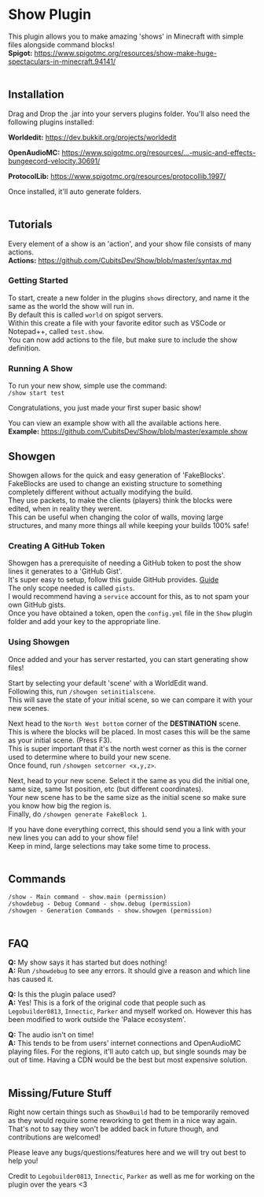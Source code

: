 # Show Plugin
This plugin allows you to make amazing 'shows' in Minecraft with simple files alongside command blocks!  
**Spigot:** https://www.spigotmc.org/resources/show-make-huge-spectaculars-in-minecraft.94141/  
<br/>

## Installation
Drag and Drop the .jar into your servers plugins folder. You'll also need the following plugins installed:

**Worldedit:** https://dev.bukkit.org/projects/worldedit

**OpenAudioMC:** https://www.spigotmc.org/resources/...-music-and-effects-bungeecord-velocity.30691/

**ProtocolLib:** https://www.spigotmc.org/resources/protocollib.1997/

Once installed, it'll auto generate folders.  
<br/>

## Tutorials
Every element of a show is an 'action', and your show file consists of many actions.  
**Actions:** https://github.com/CubitsDev/Show/blob/master/syntax.md

### Getting Started
To start, create a new folder in the plugins `shows` directory, and name it the same as the world the show will run in.  
By default this is called `world` on spigot servers.  
Within this create a file with your favorite editor such as VSCode or Notepad++, called `test.show`.  
You can now add actions to the file, but make sure to include the show definition.  

### Running A Show
To run your new show, simple use the command:  
```/show start test```

Congratulations, you just made your first super basic show!  

You can view an example show with all the available actions here.  
**Example:** https://github.com/CubitsDev/Show/blob/master/example.show
<br/>

## Showgen
Showgen allows for the quick and easy generation of 'FakeBlocks'.  
FakeBlocks are used to change an existing structure to something completely different without actually modifying the build.  
They use packets, to make the clients (players) think the blocks were edited, when in reality they werent.  
This can be useful when changing the color of walls, moving large structures, and many more things all while keeping your builds 100% safe!  

### Creating A GitHub Token
Showgen has a prerequisite of needing a GitHub token to post the show lines it generates to a 'GitHub Gist'.  
It's super easy to setup, follow this guide GitHub provides. [Guide](https://docs.github.com/en/authentication/keeping-your-account-and-data-secure/creating-a-personal-access-token)  
The only scope needed is called `gists`.  
I would recommend having a `service` account for this, as to not spam your own GitHub gists.  
Once you have obtained a token, open the `config.yml` file in the `Show` plugin folder and add your key to the appropriate line.  

### Using Showgen
Once added and your has server restarted, you can start generating show files!  

Start by selecting your default 'scene' with a WorldEdit wand.  
Following this, run `/showgen setinitialscene`.  
This will save the state of your initial scene, so we can compare it with your new scenes.  

Next head to the `North West bottom` corner of the **DESTINATION** scene.  This is where the blocks will be placed.  In most cases this will be the same as your initial scene. (Press F3).  
This is super important that it's the north west corner as this is the corner used to determine where to build your new scene.  
Once found, run `/showgen setcorner <x,y,z>`.  

Next, head to your new scene. Select it the same as you did the initial one, same size, same 1st position, etc (but different coordinates).  
Your new scene has to be the same size as the initial scene so make sure you know how big the region is.  
Finally, do `/showgen generate FakeBlock 1`.  

If you have done everything correct, this should send you a link with your new lines you can add to your show file!  
Keep in mind, large selections may take some time to process.  
<br/>

## Commands
`/show - Main command - show.main (permission)`  
`/showdebug - Debug Command - show.debug (permission)`  
`/showgen - Generation Commands - show.showgen (permission)`  
<br/>

## FAQ
**Q:** My show says it has started but does nothing!  
**A:** Run `/showdebug` to see any errors. It should give a reason and which line has caused it.  

**Q:** Is this the plugin palace used?  
**A:** Yes! This is a fork of the original code that people such as `Legobuilder0813`, `Innectic`, `Parker` and myself worked on. However this has been modified to work outside the 'Palace ecosystem'.  

**Q:** The audio isn't on time!  
**A:** This tends to be from users' internet connections and OpenAudioMC playing files. For the regions, it'll auto catch up, but single sounds may be out of time. Having a CDN would be the best but most expensive solution.  
<br/>

## Missing/Future Stuff
Right now certain things such as `ShowBuild` had to be temporarily removed as they would require some reworking to get them in a nice way again.  
That's not to say they won't be added back in future though, and contributions are welcomed!  

Please leave any bugs/questions/features here and we will try out best to help you!  

Credit to `Legobuilder0813`, `Innectic`, `Parker` as well as me for working on the plugin over the years <3  
